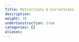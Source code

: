 ```yaml
---
Title: Retractions & Corrections
description:
weight: 10
underConstruction: true
categories: []
aliases:
---
```

